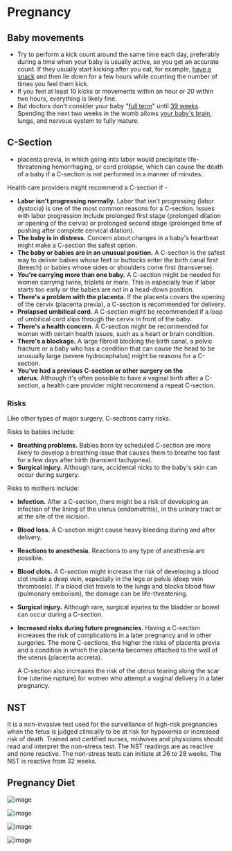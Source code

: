 # Pregnancy

## Baby movements

- Try to perform a kick count around the same time each day, preferably during a time when your baby is usually active, so you get an accurate count. If they usually start kicking after you eat, for example, [have a snack](https://www.verywellfamily.com/great-pregnancy-snacks-2759344) and then lie down for a few hours while counting the number of times you feel them kick.
- If you feel at least 10 kicks or movements within an hour or 20 within two hours, everything is likely fine.
- But doctors don't consider your baby "[full term](https://www.babycenter.com/pregnancy/your-body/full-term-pregnancy_10407757)" until [39 weeks](https://www.babycenter.com/pregnancy/week-by-week/39-weeks-pregnant). Spending the next two weeks in the womb allows [your baby's brain](https://www.babycenter.com/pregnancy/your-baby/fetal-development-your-babys-brain_20004924), lungs, and nervous system to fully mature.

## C-Section

- placenta previa, in which going into labor would precipitate life-threatening hemorrhaging, or cord prolapse, which can cause the death of a baby if a C-section is not performed in a manner of minutes.

Health care providers might recommend a C-section if -

-   **Labor isn't progressing normally.** Labor that isn't progressing (labor dystocia) is one of the most common reasons for a C-section. Issues with labor progression include prolonged first stage (prolonged dilation or opening of the cervix) or prolonged second stage (prolonged time of pushing after complete cervical dilation).
-   **The baby is in distress.** Concern about changes in a baby's heartbeat might make a C-section the safest option.
-   **The baby or babies are in an unusual position.** A C-section is the safest way to deliver babies whose feet or buttocks enter the birth canal first (breech) or babies whose sides or shoulders come first (transverse).
-   **You're carrying more than one baby.** A C-section might be needed for women carrying twins, triplets or more. This is especially true if labor starts too early or the babies are not in a head-down position.
-   **There's a problem with the placenta.** If the placenta covers the opening of the cervix (placenta previa), a C-section is recommended for delivery.
-   **Prolapsed umbilical cord.** A C-section might be recommended if a loop of umbilical cord slips through the cervix in front of the baby.
-   **There's a health concern.** A C-section might be recommended for women with certain health issues, such as a heart or brain condition.
-   **There's a blockage.** A large fibroid blocking the birth canal, a pelvic fracture or a baby who has a condition that can cause the head to be unusually large (severe hydrocephalus) might be reasons for a C-section.
-   **You've had a previous C-section or other surgery on the uterus.** Although it's often possible to have a vaginal birth after a C-section, a health care provider might recommend a repeat C-section.

### Risks

Like other types of major surgery, C-sections carry risks.

Risks to babies include:

-   **Breathing problems.** Babies born by scheduled C-section are more likely to develop a breathing issue that causes them to breathe too fast for a few days after birth (transient tachypnea).
-   **Surgical injury.** Although rare, accidental nicks to the baby's skin can occur during surgery.

Risks to mothers include:

-   **Infection.** After a C-section, there might be a risk of developing an infection of the lining of the uterus (endometritis), in the urinary tract or at the site of the incision.
-   **Blood loss.** A C-section might cause heavy bleeding during and after delivery.
-   **Reactions to anesthesia.** Reactions to any type of anesthesia are possible.
-   **Blood clots.** A C-section might increase the risk of developing a blood clot inside a deep vein, especially in the legs or pelvis (deep vein thrombosis). If a blood clot travels to the lungs and blocks blood flow (pulmonary embolism), the damage can be life-threatening.
-   **Surgical injury.** Although rare, surgical injuries to the bladder or bowel can occur during a C-section.
-   **Increased risks during future pregnancies.** Having a C-section increases the risk of complications in a later pregnancy and in other surgeries. The more C-sections, the higher the risks of placenta previa and a condition in which the placenta becomes attached to the wall of the uterus (placenta accreta).
    
    A C-section also increases the risk of the uterus tearing along the scar line (uterine rupture) for women who attempt a vaginal delivery in a later pregnancy.

## NST

It is a non-invasive test used for the surveillance of high-risk pregnancies when the fetus is judged clinically to be at risk for hypoxemia or increased risk of death. Trained and certified nurses, midwives and physicians should read and interpret the non-stress test. The NST readings are as reactive and none reactive. The non-stress tests can initiate at 26 to 28 weeks. The NST is reactive from 32 weeks.

## Pregnancy Diet

![image](../../media/Pregnancy-Diet-image1.jpg)

![image](../../media/Pregnancy-Diet-image2.jpg)

![image](../../media/Pregnancy-Diet-image3.jpg)

![image](../../media/Pregnancy-Diet-image4.jpg)
